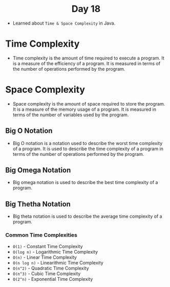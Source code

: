<h1 align="center">Day 18</h1>

- Learned about `Time & Space Complexity` in Java.

# Time Complexity

- Time complexity is the amount of time required to execute a program. It is a measure of the efficiency of a program. It is measured in terms of the number of operations performed by the program.

# Space Complexity

- Space complexity is the amount of space required to store the program. It is a measure of the memory usage of a program. It is measured in terms of the number of variables used by the program.

## Big O Notation

- Big O notation is a notation used to describe the worst time complexity of a program. It is used to describe the time complexity of a program in terms of the number of operations performed by the program.

## Big Omega Notation

- Big omega notation is used to describe the best time complexity of a program.

## Big Thetha Notation

- Big theta notation is used to describe the average time complexity of a program.

### Common Time Complexities

- `O(1)` - Constant Time Complexity
- `O(log n)` - Logarithmic Time Complexity
- `O(n)` - Linear Time Complexity
- `O(n log n)` - Linearithmic Time Complexity
- `O(n^2)` - Quadratic Time Complexity
- `O(n^3)` - Cubic Time Complexity
- `O(2^n)` - Exponential Time Complexity
